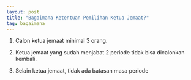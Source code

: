 ```yaml
---
layout: post
title: "Bagaimana Ketentuan Pemilihan Ketua Jemaat?"
tag: bagaimana
---
```


1. Calon ketua jemaat minimal 3 orang.

2. Ketua jemaat yang sudah menjabat 2 periode tidak bisa dicalonkan kembali.

3. Selain ketua jemaat, tidak ada batasan masa periode